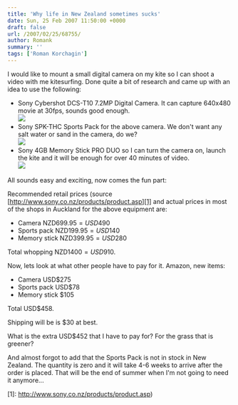 ```yaml
---
title: 'Why life in New Zealand sometimes sucks'
date: Sun, 25 Feb 2007 11:50:00 +0000
draft: false
url: /2007/02/25/68755/
author: Romank
summary: ''
tags: ['Roman Korchagin']
---
```


I would like to mount a small digital camera on my kite so I can shoot a video with me kitesurfing. Done quite a bit of research and came up with an idea to use the following:

*   Sony Cybershot DCS-T10 7.2MP Digital Camera. It can capture 640x480 movie at 30fps, sounds good enough.  
    ![](http://www.sonytrade.co.nz/images/productgraphics/co/DSCT10S_C.jpg)
*   Sony SPK-THC Sports Pack for the above camera. We don't want any salt water or sand in the camera, do we?  
    ![](http://www.sonytrade.co.nz/images/productgraphics/co/SPKTHC_C.jpg)
*   Sony 4GB Memory Stick PRO DUO so I can turn the camera on, launch the kite and it will be enough for over 40 minutes of video.  
    ![](http://www.sonytrade.co.nz/images/productgraphics/co/MSXM4GSX_C.jpg)

All sounds easy and exciting, now comes the fun part:

Recommended retail prices (source [http://www.sony.co.nz/products/product.asp][1] and actual prices in most of the shops in Auckland for the above equipment are:

*   Camera NZD$699.95 = USD$490
*   Sports pack NZD$199.95 = USD$140
*   Memory stick NZD$399.95 = USD$280

Total whopping NZD$1400 = USD$910.

Now, lets look at what other people have to pay for it. Amazon, new items:

*   Camera USD$275
*   Sports pack USD$78
*   Memory stick $105

Total USD$458.

Shipping will be is $30 at best.

What is the extra USD$452 that I have to pay for? For the grass that is greener?

And almost forgot to add that the Sports Pack is not in stock in New Zealand. The quantity is zero and it will take 4-6 weeks to arrive after the order is placed. That will be the end of summer when I'm not going to need it anymore...




[1]: http://www.sony.co.nz/products/product.asp)



